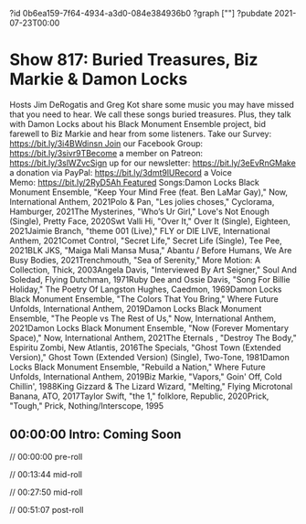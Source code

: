 ?id 0b6ea159-7f64-4934-a3d0-084e384936b0
?graph [""]
?pubdate 2021-07-23T00:00

# Show 817: Buried Treasures, Biz Markie & Damon Locks

Hosts Jim DeRogatis and Greg Kot share some music you may have missed that you need to hear. We call these songs buried treasures. Plus, they talk with Damon Locks about his Black Monument Ensemble project, bid farewell to Biz Markie and hear from some listeners. Take our Survey: https://bit.ly/3i4BWdinsn Join our Facebook Group: https://bit.ly/3sivr9TBecome a member on Patreon: https://bit.ly/3slWZvcSign up for our newsletter: https://bit.ly/3eEvRnGMake a donation via PayPal: https://bit.ly/3dmt9lURecord a Voice Memo: https://bit.ly/2RyD5Ah Featured Songs:Damon Locks Black Monument Ensemble, "Keep Your Mind Free (feat. Ben LaMar Gay)," Now, International Anthem, 2021Polo & Pan, "Les jolies choses," Cyclorama, Hamburger, 2021The Mysterines, "Who’s Ur Girl," Love's Not Enough (Single), Pretty Face, 2020Swt Valli Hi, "Over It," Over It (Single), Eighteen, 2021Jaimie Branch, "theme 001 (Live)," FLY or DIE LIVE, International Anthem, 2021Comet Control, "Secret Life," Secret Life (Single), Tee Pee, 2021BLK JKS, "Maiga Mali Mansa Musa," Abantu / Before Humans, We Are Busy Bodies, 2021Trenchmouth, "Sea of Serenity," More Motion: A Collection, Thick, 2003Angela Davis, "Interviewed By Art Seigner," Soul And Soledad, Flying Dutchman, 1971Ruby Dee and Ossie Davis, "Song For Billie Holiday," The Poetry Of Langston Hughes, Caedmon, 1969Damon Locks Black Monument Ensemble, "The Colors That You Bring," Where Future Unfolds, International Anthem, 2019Damon Locks Black Monument Ensemble, "The People vs The Rest of Us," Now, International Anthem, 2021Damon Locks Black Monument Ensemble, "Now (Forever Momentary Space)," Now, International Anthem, 2021The Eternals , "Destroy The Body," Espiritu Zombi, New Atlantis, 2016The Specials, "Ghost Town (Extended Version)," Ghost Town (Extended Version) (Single), Two-Tone, 1981Damon Locks Black Monument Ensemble, "Rebuild a Nation," Where Future Unfolds, International Anthem, 2019Biz Markie, "Vapors," Goin' Off, Cold Chillin', 1988King Gizzard & The Lizard Wizard, "Melting," Flying Microtonal Banana, ATO, 2017Taylor Swift, "the 1," folklore, Republic, 2020Prick, "Tough," Prick, Nothing/Interscope, 1995

## 00:00:00 Intro: Coming Soon

// 00:00:00 pre-roll

// 00:13:44 mid-roll

// 00:27:50 mid-roll

// 00:51:07 post-roll
